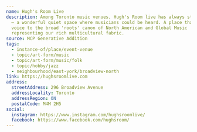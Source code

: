 ```yaml
---
name: Hugh's Room Live
description: Among Toronto music venues, Hugh's Room live has always stood alone
  – a wonderful quiet space where musicians could be heard. A place that gives
  voice to the broad 'roots' canon of North American and Global Music
  representing our rich multicultural fab­ric.
source: MCP Generative Addition
tags:
  - instance-of/place/event-venue
  - topic/art-form/music
  - topic/art-form/music/folk
  - topic/hobby/jazz
  - neighbourhood/east-york/broadview-north
link: https://hughsroomlive.com
address:
  streetAddress: 296 Broadview Avenue
  addressLocality: Toronto
  addressRegion: ON
  postalCode: M4M 2H5
social:
  instagram: https://www.instagram.com/hughsroomlive/
  facebook: https://www.facebook.com/hughsroom/
---
```

